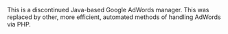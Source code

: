 This is a discontinued Java-based Google AdWords manager. This was replaced by other, more efficient, automated methods of handling AdWords via PHP. 
